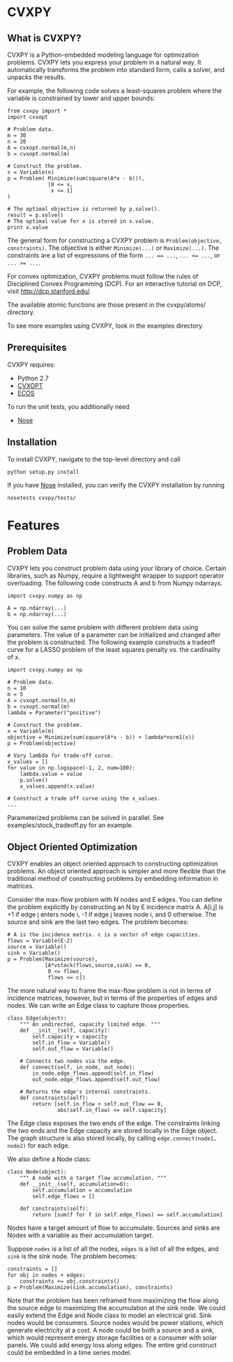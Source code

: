 CVXPY
=====================
What is CVXPY?
---------------------
CVXPY is a Python-embedded modeling language for optimization problems. CVXPY lets you express your problem in a natural way. It automatically transforms the problem into standard form, calls a solver, and unpacks the results.

For example, the following code solves a least-squares problem where the variable is constrained by lower and upper bounds:

```
from cvxpy import *
import cvxopt

# Problem data.
m = 30
n = 20
A = cvxopt.normal(m,n)
b = cvxopt.normal(m)

# Construct the problem.
x = Variable(n)
p = Problem( Minimize(sum(square(A*x - b))),
             [0 <= x,
              x <= 1]
)

# The optimal objective is returned by p.solve().
result = p.solve()
# The optimal value for x is stored in x.value.
print x.value
```

The general form for constructing a CVXPY problem is `Problem(objective, constraints)`. The objective is either `Minimize(...)` or `Maximize(...)`. The constraints are a list of expressions of the form `... == ...`, `... <= ...`, or `... >= ...`.

For convex optimization, CVXPY problems must follow the rules of Disciplined Convex Programming (DCP). For an interactive tutorial on DCP, visit <http://dcp.stanford.edu/>.

The available atomic functions are those present in the cvxpy/atoms/ directory.

To see more examples using CVXPY, look in the examples directory. 

Prerequisites
---------------------
CVXPY requires:
* Python 2.7
* [CVXOPT](http://abel.ee.ucla.edu/cvxopt/)
* [ECOS](http://github.com/ifa-ethz/ecos)

To run the unit tests, you additionally need
* [Nose](http://nose.readthedocs.org)

Installation
---------------------
To install CVXPY, navigate to the top-level directory and call
```
python setup.py install
```
If you have [Nose](http://nose.readthedocs.org) installed, you can verify the CVXPY installation by running
```
nosetests cvxpy/tests/
```

Features
=====================

Problem Data
---------------------
CVXPY lets you construct problem data using your library of choice. Certain libraries, such as Numpy, require a lightweight wrapper to support operator overloading. The following code constructs A and b from Numpy ndarrays.

```
import cvxpy.numpy as np

A = np.ndarray(...)
b = np.ndarray(...)
```

You can solve the same problem with different problem data using parameters. The value of a parameter can be initialized and changed after the problem is constructed. The following example constructs a tradeoff curve for a LASSO problem of the least squares penalty vs. the cardinality of x.

```
import cvxpy.numpy as np

# Problem data.
n = 10
m = 5
A = cvxopt.normal(n,m)
b = cvxopt.normal(m)
lambda = Parameter("positive")

# Construct the problem.
x = Variable(m)
objective = Minimize(sum(square(A*x - b)) + lambda*norm1(x))
p = Problem(objective)

# Vary lambda for trade-off curve.
x_values = []
for value in np.logspace(-1, 2, num=100):
    lambda.value = value
    p.solve()
    x_values.append(x.value)

# Construct a trade off curve using the x_values.
...
```

Parameterized problems can be solved in parallel. See examples/stock_tradeoff.py for an example.

Object Oriented Optimization
---------------------
CVXPY enables an object oriented approach to constructing optimization problems. An object oriented approach is simpler and more flexible than the traditional method of constructing problems by embedding information in matrices.

Consider the max-flow problem with N nodes and E edges. You can define the problem explicitly by constructing an N by E incidence matrix A. A[i,j] is +1 if edge j enters node i, -1 if edge j leaves node i, and 0 otherwise. The source and sink are the last two edges. The problem becomes:

```
# A is the incidence matrix. c is a vector of edge capacities.
flows = Variable(E-2)
source = Variable()
sink = Variable()
p = Problem(Maximize(source),
            [A*vstack(flows,source,sink) == 0,
             0 <= flows,
             flows <= c])
```

The more natural way to frame the max-flow problem is not in terms of incidence matrices, however, but in terms of the properties of edges and nodes. We can write an Edge class to capture those properties.

```
class Edge(object):
    """ An undirected, capacity limited edge. """
    def __init__(self, capacity):
        self.capacity = capacity
        self.in_flow = Variable()
        self.out_flow = Variable()

    # Connects two nodes via the edge.
    def connect(self, in_node, out_node):
        in_node.edge_flows.append(self.in_flow)
        out_node.edge_flows.append(self.out_flow)

    # Returns the edge's internal constraints.
    def constraints(self):
        return [self.in_flow + self.out_flow == 0,
                abs(self.in_flow) <= self.capacity]
```

The Edge class exposes the two ends of the edge. The constraints linking the two ends and the Edge capacity are stored locally in the Edge object. The graph structure is also stored locally, by calling `edge.connect(node1, node2)` for each edge.

We also define a Node class:

```
class Node(object):
    """ A node with a target flow accumulation. """
    def __init__(self, accumulation=0):
        self.accumulation = accumulation
        self.edge_flows = []
    
    def constraints(self):
        return [sum(f for f in self.edge_flows) == self.accumulation]
```

Nodes have a target amount of flow to accumulate. Sources and sinks are Nodes with a variable as their accumulation target.

Suppose `nodes` is a list of all the nodes, `edges` is a list of all the edges, and `sink` is the sink node. The problem becomes:

```
constraints = []
for obj in nodes + edges:
    constraints += obj.constraints()
p = Problem(Maximize(sink.accumulation), constraints)
```

Note that the problem has been reframed from maximizing the flow along the source edge to maximizing the accumulation at the sink node. We could easily extend the Edge and Node class to model an electrical grid. Sink nodes would be consumers. Source nodes would be power stations, which generate electricity at a cost. A node could be both a source and a sink, which would represent energy storage facilities or a consumer with solar panels. We could add energy loss along edges. The entire grid construct could be embedded in a time series model.